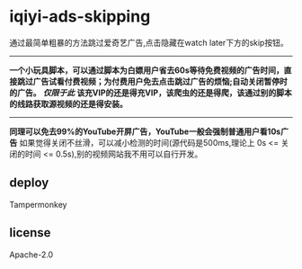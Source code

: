 # iqiyi-ads-skipping
通过最简单粗暴的方法跳过爱奇艺广告,点击隐藏在watch later下方的skip按钮。<hr>
**一个小玩具脚本，可以通过脚本为白嫖用户省去60s等待免费视频的广告时间，直接跳过广告试看付费视频；为付费用户免去点击跳过广告的烦恼;自动关闭暂停时的广告。**
***仅限于此***   **该充VIP的还是得充VIP，该爬虫的还是得爬，该通过别的脚本的线路获取源视频的还是得安装。**<hr>
**同理可以免去99%的YouTube开屏广告，YouTube一般会强制普通用户看10s广告**
如果觉得关闭不丝滑，可以减小检测的时间(源代码是500ms,理论上 0s <= 关闭的时间 <= 0.5s),别的视频网站我不用可以自行开发。
## deploy
Tampermonkey
## license
Apache-2.0 

